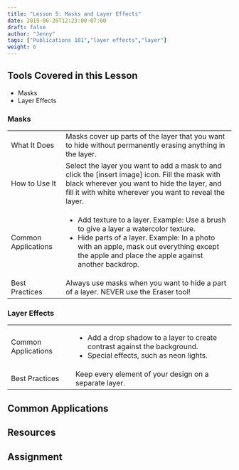 ```yaml
---
title: "Lesson 5: Masks and Layer Effects"
date: 2019-06-26T12:23:00-07:00
draft: false
author: "Jenny"
tags: ["Publications 101","layer effects","layer"]
weight: 6
---
```


## Tools Covered in this Lesson

* Masks
* Layer Effects

### Masks

<table>
	<tr>
		<td class="horiz-th">What It Does</td>
		<td>Masks cover up parts of the layer that you want to hide without permanently erasing anything in the layer.</td>
	</tr>
	<tr>
		<td class="horiz-th">How to Use It</td>
		<td>Select the layer you want to add a mask to and click the [insert image] icon. Fill the mask with black wherever you want to hide the layer, and fill it with white wherever you want to reveal the layer.</td>
	</tr>
	<tr>
		<td class="horiz-th">Common Applications</td>
		<td>
			<ul>
				<li>Add texture to a layer. Example: Use a brush to give a layer a watercolor texture.</li>
				<li>Hide parts of a layer. Example: In a photo with an apple, mask out everything except the apple and place the apple against another backdrop.</li>
			</ul>
		</td>
	</tr>
	<tr>
		<td class="horiz-th">Best Practices</td>
		<td>Always use masks when you want to hide a part of a layer. NEVER use the Eraser tool!
		</td>
	</tr>
</table>

### Layer Effects

<table>
	<tr>
		<td class="horiz-th">Common Applications</td>
		<td>
			<ul>
				<li>Add a drop shadow to a layer to create contrast against the background.</li>
				<li>Special effects, such as neon lights.</li>
			</ul> 
		</td>
	</tr>
	<tr>
		<td class="horiz-th">Best Practices</td>
		<td>Keep every element of your design on a separate layer.</td>
	</tr>
</table>

## Common Applications

## Resources

## Assignment